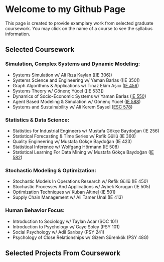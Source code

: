 # Welcome to my Github Page

This page is created to provide examplary work from selected graduate coursework. You may click on the name of a course to see the syllabus information.

## Selected Coursework
### Simulation, Complex Systems and Dynamic Modeling:
* Systems Simulation w/ Ali Rıza Kaylan ([IE 306])	
* Systems Science and Engineering w/ Yaman Barlas ([IE 350])	
* Graph Algorithms & Applications w/ Tınaz Ekim Aşıcı ([IE 456](IE_456_Syllabus.pdf))		
* Systems Theory w/ Gönenç Yücel ([IE 533])
* Dynamics of Socio-Economic Systems w/ Yaman Barlas ([IE 550](IE_550_Syllabus.pdf))		
* Agent Based Modeling & Simulation w/ Gönenç Yücel ([IE 588](IE_588_Syllabus.PDF))
* Systems and Sustainability w/ Ali Kerem Saysel ([ESC 578](http://web.boun.edu.tr/ali.saysel/ESc578.html))				
	
### Statistics & Data Science:
*	Statistics for Industrial Engineers w/ Mustafa Gökçe Baydoğan (IE 256)	
*	Statistical Forecasting & Time Series	w/ Refik Güllü (IE 360)
*	Quality Engineering w/ Mustafa Gökçe Baydoğan (IE 423)
*	Statistical Inference w/ Wolfgang Hörmann (IE 508)
*	Statistical Learning For Data Mining w/ Mustafa Gökçe Baydoğan ([IE 582](IE_582_Syllabus.pdf))			

### Stochastic Modeling & Optimization:
*	Stochastic Models In Operations Research w/ Refik Güllü (IE 450)
*	Stochastic Processes And Applications w/ Aybek Korugan (IE 505)
*	Optimization Techniques w/ Kuban Altınel (IE 501)					
*	Supply Chain Management w/ Ali Tamer Ünal (IE 413)

### Human Behavior Focus:
*	Introduction to Sociology w/ Taylan Acar (SOC 101)
*	Introduction to Psychology w/ Gaye Soley (PSY 101)
*	Social Psychology w/ Adil Sarıbay (PSY 241)
*	Psychology of Close Relationships w/ Gizem Sürenkök (PSY 48G)	

## Selected Projects From Coursework


